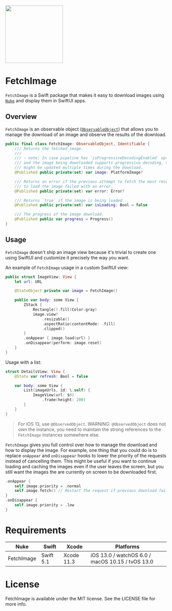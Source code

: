 <br/>

<p align="left"><img src="https://cloud.githubusercontent.com/assets/1567433/13918338/f8670eea-ef7f-11e5-814d-f15bdfd6b2c0.png" height="180"/>

# FetchImage

`FetchImage` is a Swift package that makes it easy to download images using [`Nuke`](https://github.com/kean/Nuke) and display them in SwiftUI apps.

## Overview

`FetchImage` is an observable object ([`ObservableObject`](https://developer.apple.com/documentation/combine/observableobject)) that allows you to manage the download of an image and observe the results of the download.

```swift
public final class FetchImage: ObservableObject, Identifiable {
    /// Returns the fetched image.
    ///
    /// - note: In case pipeline has `isProgressiveDecodingEnabled` option enabled
    /// and the image being downloaded supports progressive decoding, the `image`
    /// might be updated multiple times during the download.
    @Published public private(set) var image: PlatformImage?

    /// Returns an error if the previous attempt to fetch the most recent attempt
    /// to load the image failed with an error.
    @Published public private(set) var error: Error?

    /// Returns `true` if the image is being loaded.
    @Published public private(set) var isLoading: Bool = false

    /// The progress of the image download.
    @Published public var progress = Progress()
}
```

## Usage

`FetchImage` doesn't ship an image view because it's trivial to create one using SwiftUI and customize it precisely the way you want. 

An example of `FetchImage` usage in a custom SwiftUI view:

```swift
public struct ImageView: View {
    let url: URL

    @StateObject private var image = FetchImage()

    public var body: some View {
        ZStack {
            Rectangle().fill(Color.gray)
            image.view?
                .resizable()
                .aspectRatio(contentMode: .fill)
                .clipped()
        }
        .onAppear { image.load(url) }
        .onDisappear(perform: image.reset)
    }
}
```

Usage with a list:

```swift
struct DetailsView: View {
    @State var refresh: Bool = false

    var body: some View {
        List(imageUrls, id: \.self) {
            ImageView(url: $0)
                .frame(height: 200)
        }
    }
}
```

> For iOS 13, use `@ObservedObject`. WARNING: `@ObservedObject` does not own the instance,
> you need to maintain the strong references to the `FetchImage` instances somewhere else.

`FetchImage` gives you full control over how to manage the download and how to display the image. For example, one thing that you could do is to replace `onAppear` and `onDisappear` hooks to lower the priority of the requests instead of cancelling them. This might be useful if you want to continue loading and caching the images even if the user leaves the screen, but you still want the images the are currently on screen to be downloaded first.

```swift
.onAppear {
    self.image.priority = .normal
    self.image.fetch() // Restart the request if previous download failed
}
.onDisappear {
    self.image.priority = .low
}
```

# Requirements

| Nuke          | Swift           | Xcode           | Platforms                                         |
|---------------|-----------------|-----------------|---------------------------------------------------|
| FetchImage     | Swift 5.1       | Xcode 11.3      | iOS 13.0 / watchOS 6.0 / macOS 10.15 / tvOS 13.0  |

# License

FetchImage is available under the MIT license. See the LICENSE file for more info.
